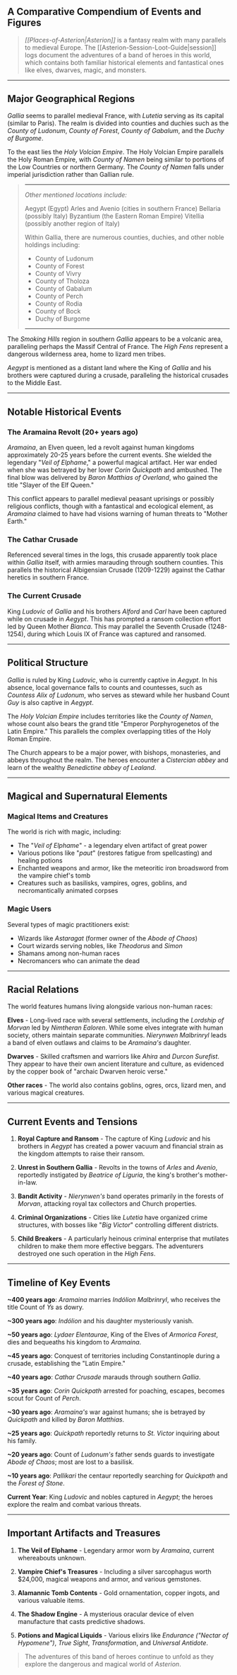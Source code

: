# 

## A Comparative Compendium of Events and Figures

> *[[Places-of-Asterion|Asterion]]* is a fantasy realm with many parallels to medieval Europe. The [[Asterion-Session-Loot-Guide|session]] logs document the adventures of a band of heroes in this world, which contains both familiar historical elements and fantastical ones like elves, dwarves, magic, and monsters.

---

## Major Geographical Regions

*Gallia* seems to parallel medieval France, with *Lutetia* serving as its capital (similar to Paris). The realm is divided into counties and duchies such as the *County of Ludonum*, *County of Forest*, *County of Gabalum*, and the *Duchy of Burgome*.

To the east lies the *Holy Volcian Empire*. The Holy Volcian Empire parallels the Holy Roman Empire, with *County of Namen* being similar to portions of the Low Countries or northern Germany. The *County of Namen* falls under imperial jurisdiction rather than Gallian rule.

> ---
> *Other mentioned locations include:*
>
> Aegypt (Egypt)
> Arles and Avenio (cities in southern France)
> Bellaria (possibly Italy)
> Byzantium (the Eastern Roman Empire)
> Vitellia (possibly another region of Italy)
>
> Within Gallia, there are numerous counties, duchies, and other noble holdings including:
>
> * County of Ludonum
> * County of Forest
> * County of Vivry
> * County of Tholoza
> * County of Gabalum
> * County of Perch
> * County of Rodia
> * County of Bock
> * Duchy of Burgome
>
> ---

The *Smoking Hills* region in southern *Gallia* appears to be a volcanic area, paralleling perhaps the Massif Central of France. The *High Fens* represent a dangerous wilderness area, home to lizard men tribes.

*Aegypt* is mentioned as a distant land where the King of *Gallia* and his brothers were captured during a crusade, paralleling the historical crusades to the Middle East.

---

## Notable Historical Events

### The Aramaina Revolt (20+ years ago)

*Aramaina*, an Elven queen, led a revolt against human kingdoms approximately 20-25 years before the current events. She wielded the legendary "*Veil of Elphame*," a powerful magical artifact. Her war ended when she was betrayed by her lover *Corin Quickpath* and ambushed. The final blow was delivered by *Baron Matthias of Overland*, who gained the title "Slayer of the Elf Queen."

This conflict appears to parallel medieval peasant uprisings or possibly religious conflicts, though with a fantastical and ecological element, as *Aramaina* claimed to have had visions warning of human threats to "Mother Earth."

### The Cathar Crusade

Referenced several times in the logs, this crusade apparently took place within *Gallia* itself, with armies marauding through southern counties. This parallels the historical Albigensian Crusade (1209-1229) against the Cathar heretics in southern France.

### The Current Crusade

King *Ludovic* of *Gallia* and his brothers *Alford* and *Carl* have been captured while on crusade in *Aegypt*. This has prompted a ransom collection effort led by Queen Mother *Bianca*. This may parallel the Seventh Crusade (1248-1254), during which Louis IX of France was captured and ransomed.

---

## Political Structure

*Gallia* is ruled by King *Ludovic*, who is currently captive in *Aegypt*. In his absence, local governance falls to counts and countesses, such as *Countess Alix of Ludonum*, who serves as steward while her husband Count *Guy* is also captive in *Aegypt*.

The *Holy Volcian Empire* includes territories like the *County of Namen*, whose count also bears the grand title "Emperor Porphyrogenetos of the Latin Empire." This parallels the complex overlapping titles of the Holy Roman Empire.

The Church appears to be a major power, with bishops, monasteries, and abbeys throughout the realm. The heroes encounter a *Cistercian abbey* and learn of the wealthy *Benedictine abbey of Lealand*.

---

## Magical and Supernatural Elements

### Magical Items and Creatures

The world is rich with magic, including:

* The "*Veil of Elphame*" - a legendary elven artifact of great power
* Various potions like "*paut*" (restores fatigue from spellcasting) and healing potions
* Enchanted weapons and armor, like the meteoritic iron broadsword from the vampire chief's tomb
* Creatures such as basilisks, vampires, ogres, goblins, and necromantically animated corpses

### Magic Users

Several types of magic practitioners exist:

* Wizards like *Astaragat* (former owner of the *Abode of Chaos*)
* Court wizards serving nobles, like *Theodorus* and *Simon*
* Shamans among non-human races
* Necromancers who can animate the dead

---

## Racial Relations

The world features humans living alongside various non-human races:

**Elves** - Long-lived race with several settlements, including the *Lordship of Morvan* led by *Nimtheran Ealoren*. While some elves integrate with human society, others maintain separate communities. *Nierynwen Malbrinryl* leads a band of elven outlaws and claims to be *Aramaina's* daughter.

**Dwarves** - Skilled craftsmen and warriors like *Ahira* and *Durcon Surefist*. They appear to have their own ancient literature and culture, as evidenced by the copper book of "archaic Dwarven heroic verse."

**Other races** - The world also contains goblins, ogres, orcs, lizard men, and various magical creatures.

---

## Current Events and Tensions

1. **Royal Capture and Ransom** - The capture of King *Ludovic* and his brothers in *Aegypt* has created a power vacuum and financial strain as the kingdom attempts to raise their ransom.

2. **Unrest in Southern Gallia** - Revolts in the towns of *Arles* and *Avenio*, reportedly instigated by *Beatrice of Liguria*, the king's brother's mother-in-law.

3. **Bandit Activity** - *Nierynwen's* band operates primarily in the forests of *Morvan*, attacking royal tax collectors and Church properties.

4. **Criminal Organizations** - Cities like *Lutetia* have organized crime structures, with bosses like "*Big Victor*" controlling different districts.

5. **Child Breakers** - A particularly heinous criminal enterprise that mutilates children to make them more effective beggars. The adventurers destroyed one such operation in the *High Fens*.

---

## Timeline of Key Events

**~400 years ago**: *Aramaina* marries *Indólion Malbrinryl*, who receives the title Count of *Ys* as dowry.

**~300 years ago**: *Indólion* and his daughter mysteriously vanish.

**~50 years ago**: *Lydaer Elentaurae*, King of the Elves of *Armorica Forest*, dies and bequeaths his kingdom to *Aramaina*.

**~45 years ago**: Conquest of territories including Constantinople during a crusade, establishing the "Latin Empire."

**~40 years ago**: *Cathar Crusade* marauds through southern *Gallia*.

**~35 years ago**: *Corin Quickpath* arrested for poaching, escapes, becomes scout for Count of *Perch*.

**~30 years ago**: *Aramaina's* war against humans; she is betrayed by *Quickpath* and killed by *Baron Matthias*.

**~25 years ago**: *Quickpath* reportedly returns to *St. Victor* inquiring about his family.

**~20 years ago**: Count of *Ludonum's* father sends guards to investigate *Abode of Chaos*; most are lost to a basilisk.

**~10 years ago**: *Pallikari* the centaur reportedly searching for *Quickpath* and the *Forest of Stone*.

**Current Year**: King *Ludovic* and nobles captured in *Aegypt*; the heroes explore the realm and combat various threats.

---

## Important Artifacts and Treasures

1. **The Veil of Elphame** - Legendary armor worn by *Aramaina*, current whereabouts unknown.

2. **Vampire Chief's Treasures** - Including a silver sarcophagus worth $24,000, magical weapons and armor, and various gemstones.

3. **Alamannic Tomb Contents** - Gold ornamentation, copper ingots, and various valuable items.

4. **The Shadow Engine** - A mysterious oracular device of elven manufacture that casts predictive shadows.

5. **Potions and Magical Liquids** - Various elixirs like *Endurance ("Nectar of Hypomene")*, *True Sight*, *Transformation*, and *Universal Antidote*.

> The adventures of this band of heroes continue to unfold as they explore the dangerous and magical world of *Asterion*.
